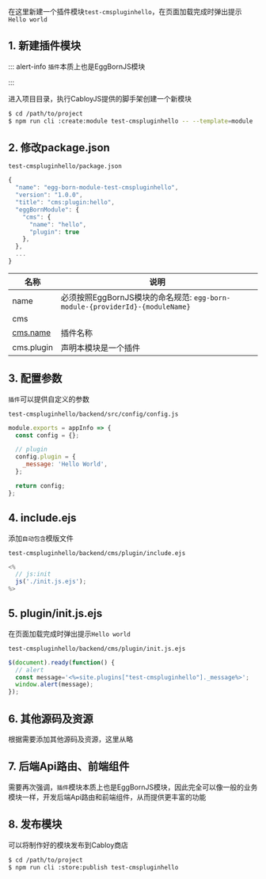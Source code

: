 在这里新建一个插件模块`test-cmspluginhello`，在页面加载完成时弹出提示`Hello world`

## 1. 新建插件模块

::: alert-info
`插件`本质上也是EggBornJS模块

:::

进入项目目录，执行CabloyJS提供的脚手架创建一个新模块

``` bash
$ cd /path/to/project
$ npm run cli :create:module test-cmspluginhello -- --template=module
```

## 2. 修改package.json

`test-cmspluginhello/package.json`

``` javascript
{
  "name": "egg-born-module-test-cmspluginhello",
  "version": "1.0.0",
  "title": "cms:plugin:hello",
  "eggBornModule": {
    "cms": {
      "name": "hello",
      "plugin": true
    },
  },
  ...
}
```

| 名称 | 说明 |
|----|----|
| name | 必须按照EggBornJS模块的命名规范: `egg-born-module-{providerId}-{moduleName}` |
| cms |    |
| [cms.name](http://cms.name) | 插件名称 |
| cms.plugin | 声明本模块是一个插件 |

## 3. 配置参数

`插件`可以提供自定义的参数

`test-cmspluginhello/backend/src/config/config.js`

``` javascript
module.exports = appInfo => {
  const config = {};

  // plugin
  config.plugin = {
    _message: 'Hello World',
  };

  return config;
};
```

## 4. include.ejs

添加`自动包含`模版文件

`test-cmspluginhello/backend/cms/plugin/include.ejs`

``` javascript
<%
  // js:init
  js('./init.js.ejs');
%>
```

## 5. plugin/init.js.ejs

在页面加载完成时弹出提示`Hello world`

`test-cmspluginhello/backend/cms/plugin/init.js.ejs`

``` javascript
$(document).ready(function() {
  // alert
  const message='<%=site.plugins["test-cmspluginhello"]._message%>';
  window.alert(message);
});
```

## 6. 其他源码及资源

根据需要添加其他源码及资源，这里从略

## 7. 后端Api路由、前端组件

需要再次强调，`插件`模块本质上也是EggBornJS模块，因此完全可以像一般的业务模块一样，开发后端Api路由和前端组件，从而提供更丰富的功能

## 8. 发布模块

可以将制作好的模块发布到Cabloy商店

``` bash
$ cd /path/to/project
$ npm run cli :store:publish test-cmspluginhello
```
